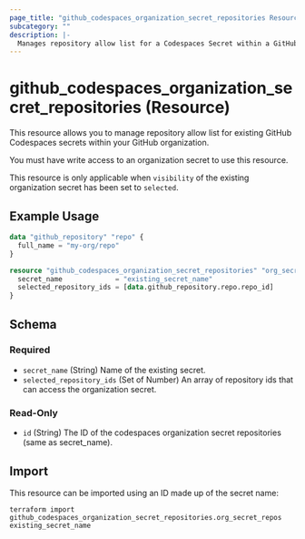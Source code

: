 ```yaml
---
page_title: "github_codespaces_organization_secret_repositories Resource - github"
subcategory: ""
description: |-
  Manages repository allow list for a Codespaces Secret within a GitHub organization
---
```


# github_codespaces_organization_secret_repositories (Resource)

This resource allows you to manage repository allow list for existing GitHub Codespaces secrets within your GitHub organization.

You must have write access to an organization secret to use this resource.

This resource is only applicable when `visibility` of the existing organization secret has been set to `selected`.

## Example Usage

```terraform
data "github_repository" "repo" {
  full_name = "my-org/repo"
}

resource "github_codespaces_organization_secret_repositories" "org_secret_repos" {
  secret_name             = "existing_secret_name"
  selected_repository_ids = [data.github_repository.repo.repo_id]
}
```

<!-- schema generated by tfplugindocs -->
## Schema

### Required

- `secret_name` (String) Name of the existing secret.
- `selected_repository_ids` (Set of Number) An array of repository ids that can access the organization secret.

### Read-Only

- `id` (String) The ID of the codespaces organization secret repositories (same as secret_name).

## Import

This resource can be imported using an ID made up of the secret name:

```shell
terraform import github_codespaces_organization_secret_repositories.org_secret_repos existing_secret_name
```
